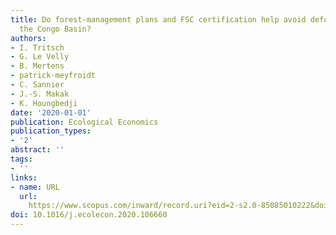 ```yaml
---
title: Do forest-management plans and FSC certification help avoid deforestation in
  the Congo Basin?
authors:
- I. Tritsch
- G. Le Velly
- B. Mertens
- patrick-meyfroidt
- C. Sannier
- J.-S. Makak
- K. Houngbedji
date: '2020-01-01'
publication: Ecological Economics
publication_types:
- '2'
abstract: ''
tags:
- ''
links:
- name: URL
  url: 
    https://www.scopus.com/inward/record.uri?eid=2-s2.0-85085010222&doi=10.1016%2fj.ecolecon.2020.106660&partnerID=40&md5=1990d2eb66ac4f420abe4f2741009659
doi: 10.1016/j.ecolecon.2020.106660
---
```

